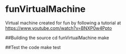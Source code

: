 # funVirtualMachine
Virtual machine created for fun by following a tutorial at https://www.youtube.com/watch?v=BNXP0w4Ppto

##Building the source
cd funVirtualMachine
make

##Test the code
make test
